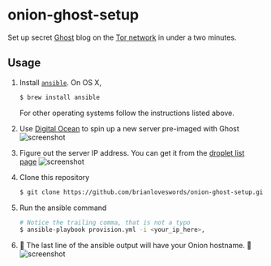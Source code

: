 # onion-ghost-setup

Set up secret [Ghost](https://ghost.org/) blog on the [Tor network](https://www.torproject.org/) in under a two minutes.

## Usage


1. Install [`ansible`](https://docs.ansible.com/ansible/intro_installation.html). On OS X,

   ```bash
   $ brew install ansible
   ```

   For other operating systems follow the instructions listed above.

1. Use [Digital Ocean](https://cloud.digitalocean.com/droplets/new) to spin up a new server pre-imaged with Ghost
   ![screenshot](https://cldup.com/cP-Ph2Xhh4.png)

1. Figure out the server IP address. You can get it from the [droplet list page](https://cloud.digitalocean.com/droplets)
   ![screenshot](https://cldup.com/72AYhOBzsz.png)


1. Clone this repository
   ```bash
   $ git clone https://github.com/brianloveswords/onion-ghost-setup.git && cd onion-ghost-setup
   ```

1. Run the ansible command

   ```bash
   # Notice the trailing comma, that is not a typo
   $ ansible-playbook provision.yml -i <your_ip_here>,
   ```

1. 👻 The last line of the ansible output will have your Onion hostname. 👻
   ![screenshot](https://cldup.com/_pegX68UuB.png)
